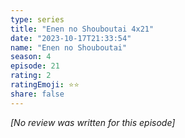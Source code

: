 ```yaml
---
type: series
title: "Enen no Shouboutai 4x21"
date: "2023-10-17T21:33:54"
name: "Enen no Shouboutai"
season: 4
episode: 21
rating: 2
ratingEmoji: ⭐️⭐️
share: false
---
```


*[No review was written for this episode]*
